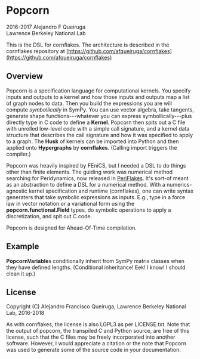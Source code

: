 # Popcorn

2016-2017 Alejandro F Queiruga  
Lawrence Berkeley National Lab

This is the DSL for cornflakes. The architecture is described in the cornflakes repository at
[https://github.com/afqueiruga/cornflakes](https://github.com/afqueiruga/cornflakes)

## Overview

Popcorn is a specification language for computational kernels.
You specify inputs and outputs to a kernel and how those inputs and outputs map a list of graph nodes to data.
Then you build the expressions you are will compute *symbollically* in SymPy.
You can use vector algebra, take tangents, generate shape functions---whatever you can express symbollically---plus directly type in C code to define a **Kernel**.
Popcorn then spits out a C file with unrolled low-level code with a simple call signature, and a kernel data structure that describes the call signature and how it was specified to apply to a graph.
The **Husk** of kernels can be imported into Python and then applied onto **Hypergraphs** by **cornflakes**.
(Calling import triggers the compiler.)

Popcorn was heavily inspired by FEniCS, but I needed a DSL to do things other than finite elements. 
The guiding work was numerical method searching for Peridynamics, now released in [PeriFlakes](https://github.com/afqueiruga/periflakes).
It's sort-of meant as an abstraction to define a DSL for a numerical method.
With a numerics-agnostic kernel specification and runtime (cornflakes), one can write syntax generaters that take symbolic expressions as inputs.
E.g., type in a force law in vector notation or a variational form using the **popcorn.functional.Field** types, 
do symbolic operations to apply a discretization, and spit out C code.

Popcorn is designed for Ahead-Of-Time compilation. 

## Example

**PopcornVariable**s conditionally inherit from SymPy matrix classes when they have defined lengths. (Conditional inheritance! Eek! I know! I should clean it up.) 

## License

Copyright (C) Alejandro Francisco Queiruga, Lawrence Berkeley National Lab, 2016-2018

As with cornflakes, the license is also LGPL3 as per LICENSE.txt. Note that the output of popcorn, the transpiled C and Python source, are free of this license, such that the C files may be freely incorporated into another software. However, I would appreciate a citation or the note that Popcorn was used to generate some of the source code in your documentation.
